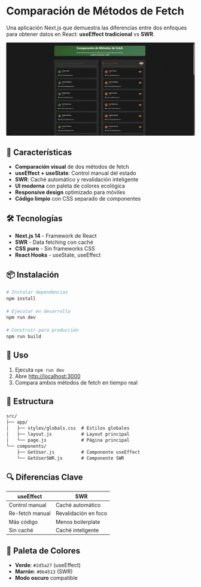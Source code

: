 # Comparación de Métodos de Fetch

Una aplicación Next.js que demuestra las diferencias entre dos enfoques para obtener datos en React: **useEffect tradicional** vs **SWR**.

![Demo](https://raw.githubusercontent.com/urian121/imagenes-proyectos-github/refs/heads/master/comparacion-swr-vs-usestate-useeffect-data-fetching.gif)

## 🚀 Características

- **Comparación visual** de dos métodos de fetch
- **useEffect + useState**: Control manual del estado
- **SWR**: Caché automático y revalidación inteligente
- **UI moderna** con paleta de colores ecológica
- **Responsive design** optimizado para móviles
- **Código limpio** con CSS separado de componentes

## 🛠️ Tecnologías

- **Next.js 14** - Framework de React
- **SWR** - Data fetching con caché
- **CSS puro** - Sin frameworks CSS
- **React Hooks** - useState, useEffect

## 📦 Instalación

```bash
# Instalar dependencias
npm install

# Ejecutar en desarrollo
npm run dev

# Construir para producción
npm run build
```

## 🎯 Uso

1. Ejecuta `npm run dev`
2. Abre [http://localhost:3000](http://localhost:3000)
3. Compara ambos métodos de fetch en tiempo real

## 📁 Estructura

```
src/
├── app/
│   ├── styles/globals.css  # Estilos globales
│   ├── layout.js           # Layout principal
│   └── page.js             # Página principal
└── components/
    ├── GetUser.js          # Componente useEffect
    └── GetUserSWR.js       # Componente SWR
```

## 🔍 Diferencias Clave

| useEffect       | SWR                  |
| --------------- | -------------------- |
| Control manual  | Caché automático     |
| Re-fetch manual | Revalidación en foco |
| Más código      | Menos boilerplate    |
| Sin caché       | Caché inteligente    |

## 🎨 Paleta de Colores

- **Verde**: `#2d5a27` (useEffect)
- **Marrón**: `#8b4513` (SWR)
- **Modo oscuro** compatible
